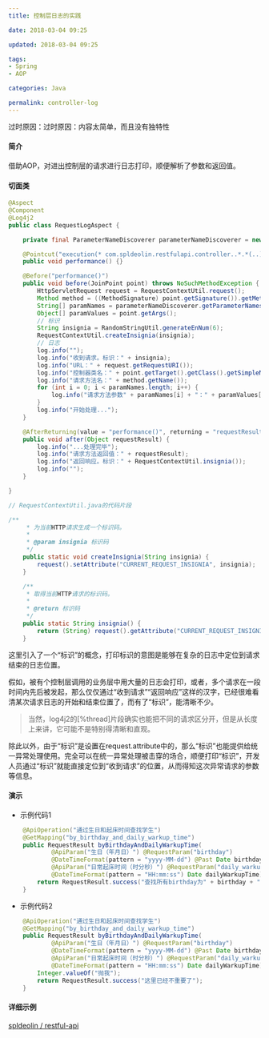 ```yaml
---
title: 控制层日志的实践

date: 2018-03-04 09:25

updated: 2018-03-04 09:25

tags:
- Spring
- AOP

categories: Java

permalink: controller-log
---
```


过时原因：过时原因：内容太简单，而且没有独特性

#### 简介

借助AOP，对进出控制层的请求进行日志打印，顺便解析了参数和返回值。

#### 切面类

```java
@Aspect
@Component
@Log4j2
public class RequestLogAspect {

    private final ParameterNameDiscoverer parameterNameDiscoverer = new LocalVariableTableParameterNameDiscoverer();

    @Pointcut("execution(* com.spldeolin.restfulapi.controller..*.*(..))")
    public void performance() {}

    @Before("performance()")
    public void before(JoinPoint point) throws NoSuchMethodException {
        HttpServletRequest request = RequestContextUtil.request();
        Method method = ((MethodSignature) point.getSignature()).getMethod();
        String[] paramNames = parameterNameDiscoverer.getParameterNames(method);
        Object[] paramValues = point.getArgs();
        // 标识
        String insignia = RandomStringUtil.generateEnNum(6);
        RequestContextUtil.createInsignia(insignia);
        // 日志
        log.info("");
        log.info("收到请求。标识：" + insignia);
        log.info("URL：" + request.getRequestURI());
        log.info("控制器类名：" + point.getTarget().getClass().getSimpleName());
        log.info("请求方法名：" + method.getName());
        for (int i = 0; i < paramNames.length; i++) {
            log.info("请求方法参数" + paramNames[i] + "：" + paramValues[i]);
        }
        log.info("开始处理...");
    }

    @AfterReturning(value = "performance()", returning = "requestResult")
    public void after(Object requestResult) {
        log.info("...处理完毕");
        log.info("请求方法返回值：" + requestResult);
        log.info("返回响应。标识：" + RequestContextUtil.insignia());
        log.info("");
    }

}
```

```java
// RequestContextUtil.java的代码片段

/**
     * 为当前HTTP请求生成一个标识码。
     *
     * @param insignia 标识码
     */
    public static void createInsignia(String insignia) {
        request().setAttribute("CURRENT_REQUEST_INSIGNIA", insignia);
    }

    /**
     * 取得当前HTTP请求的标识码。
     *
     * @return 标识码
     */
    public static String insignia() {
        return (String) request().getAttribute("CURRENT_REQUEST_INSIGNIA");
    }
```


这里引入了一个“标识”的概念，打印标识的意图是能够在复杂的日志中定位到请求结束的日志位置。

假如，被有个控制层调用的业务层中用大量的日志会打印，或者，多个请求在一段时间内先后被发起，那么仅仅通过“收到请求”“返回响应”这样的汉字，已经很难看清某次请求日志的开始和结束位置了，而有了“标识”，能清晰不少。

> 当然，log4j2的[%thread]片段确实也能把不同的请求区分开，但是从长度上来讲，它可能不是特别得清晰和直观。

除此以外，由于“标识”是设置在request.attribute中的，那么“标识”也能提供给统一异常处理使用。完全可以在统一异常处理被击穿的场合，顺便打印“标识”，开发人员通过“标识”就能直接定位到“收到请求”的位置，从而得知这次异常请求的参数等信息。

#### 演示

- 示例代码1

```java
    @ApiOperation("通过生日和起床时间查找学生")
    @GetMapping("by_birthday_and_daily_warkup_time")
    public RequestResult byBirthdayAndDailyWarkupTime(
            @ApiParam("生日（年月日）") @RequestParam("birthday")
            @DateTimeFormat(pattern = "yyyy-MM-dd") @Past Date birthday,
            @ApiParam("日常起床时间（时分秒）") @RequestParam("daily_warkup_time")
            @DateTimeFormat(pattern = "HH:mm:ss") Date dailyWarkupTime) {
        return RequestResult.success("查找所有birthday为" + birthday + "，daily_warkup_time为" + dailyWarkupTime + "的学生。");
    }
```

- 示例代码2

```java
    @ApiOperation("通过生日和起床时间查找学生")
    @GetMapping("by_birthday_and_daily_warkup_time")
    public RequestResult byBirthdayAndDailyWarkupTime(
            @ApiParam("生日（年月日）") @RequestParam("birthday")
            @DateTimeFormat(pattern = "yyyy-MM-dd") @Past Date birthday,
            @ApiParam("日常起床时间（时分秒）") @RequestParam("daily_warkup_time")
            @DateTimeFormat(pattern = "HH:mm:ss") Date dailyWarkupTime) {
        Integer.valueOf("抛我");
        return RequestResult.success("这里已经不重要了");
    }
```

#### 详细示例

[spldeolin / restful-api](https://github.com/spldeolin/restful-api "spldeolin/restful-api: self discipline...")
